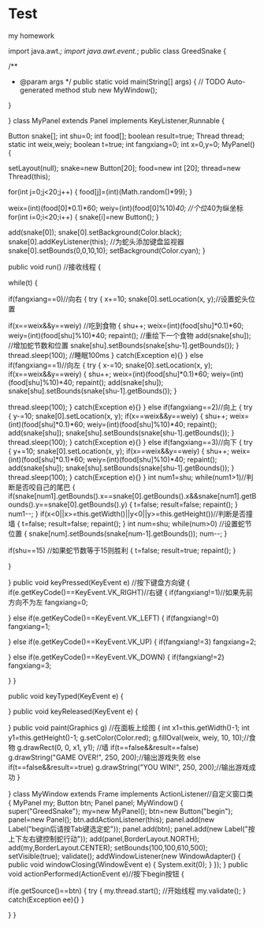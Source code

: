 # Test
my homework


import java.awt.*; 
import java.awt.event.*; 
public class GreedSnake 
{ 

/** 
* @param args 
*/ 
public static void main(String[] args) { 
// TODO Auto-generated method stub 
new MyWindow(); 

} 

} 
class MyPanel extends Panel implements KeyListener,Runnable
{ 

Button snake[]; 
int shu=0; 
int food[]; 
boolean result=true; 
Thread thread; 
static int weix,weiy; 
boolean t=true; 
int fangxiang=0; 
int x=0,y=0; 
MyPanel() 
{ 

setLayout(null); 
snake=new Button[20]; 
food=new int [20]; 
thread=new Thread(this); 

for(int j=0;j<20;j++) 
{ 
food[j]=(int)(Math.random()*99);
} 

weix=(int)(food[0]*0.1)*60; 
weiy=(int)(food[0]%10)*40; //个位*40为纵坐标 
for(int i=0;i<20;i++) 
{ 
snake[i]=new Button(); 
} 

add(snake[0]); 
snake[0].setBackground(Color.black); 
snake[0].addKeyListener(this); //为蛇头添加键盘监视器 
snake[0].setBounds(0,0,10,10); 
setBackground(Color.cyan); 
} 

public void run() //接收线程 
{ 

while(t) 
{ 

if(fangxiang==0)//向右 
{ 
try 
{ 
x+=10; 
snake[0].setLocation(x, y);//设置蛇头位置 

if(x==weix&&y==weiy) //吃到食物 
{ 
shu++; 
weix=(int)(food[shu]*0.1)*60; 
weiy=(int)(food[shu]%10)*40; 
repaint(); //重绘下一个食物 
add(snake[shu]); //增加蛇节数和位置 
snake[shu].setBounds(snake[shu-1].getBounds()); 
} 
thread.sleep(100); //睡眠100ms 
} 
catch(Exception e){} 
} 
else if(fangxiang==1)//向左 
{ 
try 
{ 
x-=10; 
snake[0].setLocation(x, y); 
if(x==weix&&y==weiy) 
{ 
shu++; 
weix=(int)(food[shu]*0.1)*60; 
weiy=(int)(food[shu]%10)*40; 
repaint(); 
add(snake[shu]); 
snake[shu].setBounds(snake[shu-1].getBounds()); 
} 

thread.sleep(100); 
} 
catch(Exception e){} 
} 
else if(fangxiang==2)//向上 
{ 
try 
{ 
y-=10; 
snake[0].setLocation(x, y); 
if(x==weix&&y==weiy) 
{ 
shu++; 
weix=(int)(food[shu]*0.1)*60; 
weiy=(int)(food[shu]%10)*40; 
repaint(); 
add(snake[shu]); 
snake[shu].setBounds(snake[shu-1].getBounds()); 
} 
thread.sleep(100); 
} 
catch(Exception e){} 
} 
else if(fangxiang==3)//向下 
{ 
try 
{ 
y+=10; 
snake[0].setLocation(x, y); 
if(x==weix&&y==weiy) 
{ 
shu++; 
weix=(int)(food[shu]*0.1)*60; 
weiy=(int)(food[shu]%10)*40; 
repaint(); 
add(snake[shu]); 
snake[shu].setBounds(snake[shu-1].getBounds()); 
} 
thread.sleep(100); 
} 
catch(Exception e){} 
} 
int num1=shu; 
while(num1>1)//判断是否咬自己的尾巴 
{ 
if(snake[num1].getBounds().x==snake[0].getBounds().x&&snake[num1].getBounds().y==snake[0].getBounds().y) 
{ 
t=false; 
result=false; 
repaint(); 
} 
num1--; 
} 
if(x<0||x>=this.getWidth()||y<0||y>=this.getHeight())//判断是否撞墙 
{ 
t=false; 
result=false; 
repaint(); 
} 
int num=shu; 
while(num>0) //设置蛇节位置 
{ 
snake[num].setBounds(snake[num-1].getBounds()); 
num--; 
} 

if(shu==15) //如果蛇节数等于15则胜利 
{ 
t=false; 
result=true; 
repaint(); 
} 

} 

} 
public void keyPressed(KeyEvent e) //按下键盘方向键 
{ 
if(e.getKeyCode()==KeyEvent.VK_RIGHT)//右键 
{ 
if(fangxiang!=1)//如果先前方向不为左 
fangxiang=0; 

} 
else if(e.getKeyCode()==KeyEvent.VK_LEFT) 
{ if(fangxiang!=0) 
fangxiang=1; 

} 
else if(e.getKeyCode()==KeyEvent.VK_UP) 
{ if(fangxiang!=3) 
fangxiang=2; 

} 
else if(e.getKeyCode()==KeyEvent.VK_DOWN) 
{ if(fangxiang!=2) 
fangxiang=3; 

} 
} 

public void keyTyped(KeyEvent e) 
{ 

} 
public void keyReleased(KeyEvent e) 
{ 

} 
public void paint(Graphics g) //在面板上绘图 
{ 
int x1=this.getWidth()-1; 
int y1=this.getHeight()-1; 
g.setColor(Color.red); 
g.fillOval(weix, weiy, 10, 10);//食物 
g.drawRect(0, 0, x1, y1); //墙 
if(t==false&&result==false) 
g.drawString("GAME OVER!", 250, 200);//输出游戏失败 
else if(t==false&&result==true) 
g.drawString("YOU WIN!", 250, 200);//输出游戏成功 
} 

} 
class MyWindow extends Frame implements ActionListener//自定义窗口类 
{ 
MyPanel my; 
Button btn; 
Panel panel; 
MyWindow() 
{ 
super("GreedSnake"); 
my=new MyPanel(); 
btn=new Button("begin"); 
panel=new Panel(); 
btn.addActionListener(this); 
panel.add(new Label("begin后请按Tab键选定蛇")); 
panel.add(btn); 
panel.add(new Label("按上下左右键控制蛇行动")); 
add(panel,BorderLayout.NORTH); 
add(my,BorderLayout.CENTER); 
setBounds(100,100,610,500); 
setVisible(true); 
validate(); 
addWindowListener(new WindowAdapter() 
{ 
public void windowClosing(WindowEvent e) 
{ 
System.exit(0); 
} 
}); 
} 
public void actionPerformed(ActionEvent e)//按下begin按钮 
{ 

if(e.getSource()==btn) 
{ 
try 
{ 
my.thread.start(); //开始线程 
my.validate(); 
} 
catch(Exception ee){} 
} 

} 
}
